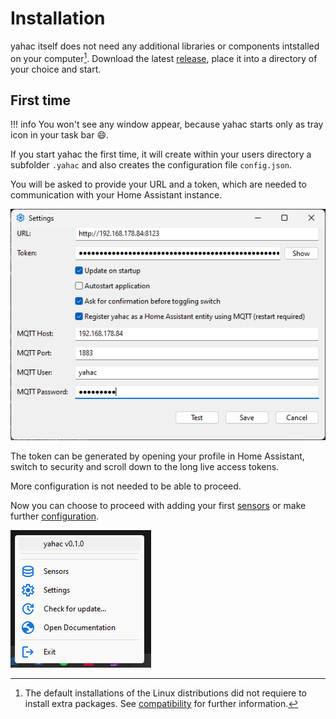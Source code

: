 # Installation

yahac itself does not need any additional libraries or components intstalled on your computer[^1]. Download the latest [release](https://github.com/dseichter/yahac/releases), place it into a directory of your choice and start.

## First time

!!! info
    You won't see any window appear, because yahac starts only as tray icon in your task bar :smile:.

If you start yahac the first time, it will create within your users directory a subfolder `.yahac` and also creates the configuration file `config.json`.

You will be asked to provide your URL and a token, which are needed to communication with your Home Assistant instance.

![configuration](assets/screenshots/yahac_configuration.png)

The token can be generated by opening your profile in Home Assistant, switch to security and scroll down to the long live access tokens.

More configuration is not needed to be able to proceed.

Now you can choose to proceed with adding your first [sensors](sensors.md) or make further [configuration](configuration.md).

![empty sensors](assets/screenshots/yahac_traymenu_empty.png)

[^1]: The default installations of the Linux distributions did not requiere to install extra packages. See [compatibility](compatibility.md) for further information.